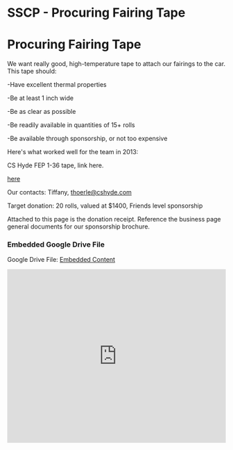 # SSCP - Procuring Fairing Tape

# Procuring Fairing Tape

We want really good, high-temperature tape to attach our fairings to the car. This tape should:

-Have excellent thermal properties

-Be at least 1 inch wide

-Be as clear as possible

-Be readily available in quantities of 15+ rolls

-Be available through sponsorship, or not too expensive

Here's what worked well for the team in 2013:

CS Hyde FEP 1-36 tape, link here. 

[ here](http://catalog.cshyde.com/item/all-categories-tapes-with-adhesive-ptfe-tapes/fep-optically-clear-ptfe-tape/fep-tape-23-fep-1-36?)

Our contacts: Tiffany, thoerle@cshyde.com

Target donation: 20 rolls, valued at $1400, Friends level sponsorship

Attached to this page is the donation receipt. Reference the business page general documents for our sponsorship brochure. 

[](https://drive.google.com/folderview?id=1ru_5N52d6IY1cJbG7TwjWdj7RUW59lBH)

### Embedded Google Drive File

Google Drive File: [Embedded Content](https://drive.google.com/embeddedfolderview?id=1ru_5N52d6IY1cJbG7TwjWdj7RUW59lBH#list)

<iframe width="100%" height="400" src="https://drive.google.com/embeddedfolderview?id=1ru_5N52d6IY1cJbG7TwjWdj7RUW59lBH#list" frameborder="0"></iframe>

